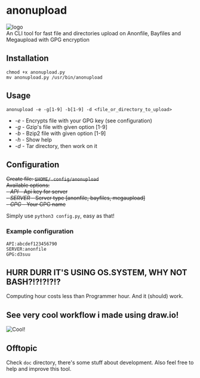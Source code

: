 # anonupload
![logo](https://raw.githubusercontent.com/d3suu/anonupload/dev/doc/pixil-frame-0.png)<br />
An CLI tool for fast file and directories upload on Anonfile, Bayfiles and Megaupload with GPG encryption

## Installation
`chmod +x anonupload.py`<br />
`mv anonupload.py /usr/bin/anonupload`

## Usage
`anonupload -e -g[1-9] -b[1-9] -d <file_or_directory_to_upload>`<br />
 - _-e_   - Encrypts file with your GPG key (see configuration)
 - _-g_   - Gzip's file with given option [1-9]
 - _-b_   - Bzip2 file with given option [1-9]
 - _-h_   - Show help
 - _-d_   - Tar directory, then work on it
 
## Configuration
~~Create file: `$HOME/.config/anonupload`~~<br />
~~Available options:~~<br />
 ~~- _API_ - Api key for server~~<br />
 ~~- _SERVER_ - Server type [anonfile, bayfiles, megaupload]~~<br />
 ~~- _GPG_ - Your GPG name~~<br />
 
 Simply use `python3 config.py`, easy as that!

### Example configuration
`API:abcdef123456790`<br />
`SERVER:anonfile`<br />
`GPG:d3suu`

## HURR DURR IT'S USING OS.SYSTEM, WHY NOT BASH?!?!?!?!?
Computing hour costs less than Programmer hour. And it (should) work.

## See very cool workflow i made using draw.io!
![Cool!](https://raw.githubusercontent.com/d3suu/anonupload/dev/doc/Anonupload%20workflow.png)

## Offtopic
Check `doc` directory, there's some stuff about development. Also feel free to help and improve this tool.
